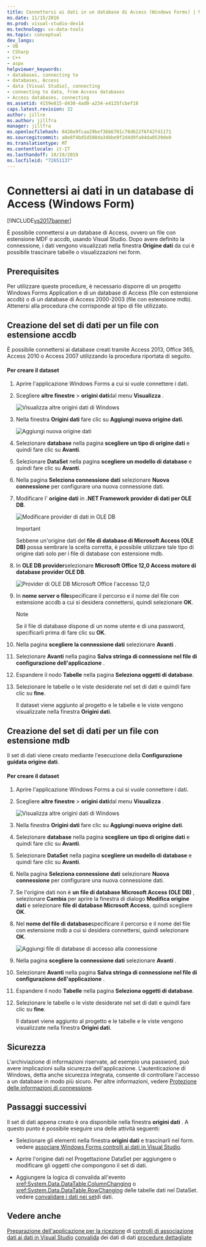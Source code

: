 ```yaml
---
title: Connettersi ai dati in un database di Access (Windows Forms) | Microsoft Docs
ms.date: 11/15/2016
ms.prod: visual-studio-dev14
ms.technology: vs-data-tools
ms.topic: conceptual
dev_langs:
- VB
- CSharp
- C++
- aspx
helpviewer_keywords:
- databases, connecting to
- databases, Access
- data [Visual Studio], connecting
- connecting to data, from Access databases
- Access databases, connecting
ms.assetid: 4159e815-d430-4ad0-a234-e4125fcbef18
caps.latest.revision: 32
author: jillre
ms.author: jillfra
manager: jillfra
ms.openlocfilehash: 8426e9fcaa29bef36b6701c78d622f6f42fd1171
ms.sourcegitcommit: a8e8f4bd5d508da34bbe9f2d4d9fa94da0539de0
ms.translationtype: MT
ms.contentlocale: it-IT
ms.lasthandoff: 10/19/2019
ms.locfileid: "72651137"
---
```

# <a name="connect-to-data-in-an-access-database-windows-forms"></a>Connettersi ai dati in un database di Access (Windows Form)
[!INCLUDE[vs2017banner](../includes/vs2017banner.md)]

È possibile connettersi a un database di Access, ovvero un file con estensione MDF o accdb, usando Visual Studio. Dopo avere definito la connessione, i dati vengono visualizzati nella finestra **Origine dati** da cui è possibile trascinare tabelle o visualizzazioni nei form.

## <a name="prerequisites"></a>Prerequisites
 Per utilizzare queste procedure, è necessario disporre di un progetto Windows Forms Application e di un database di Access (file con estensione accdb) o di un database di Access 2000-2003 (file con estensione mdb). Attenersi alla procedura che corrisponde al tipo di file utilizzato.

## <a name="creating-the-dataset-for-an-accdb-file"></a>Creazione del set di dati per un file con estensione accdb
 È possibile connettersi ai database creati tramite Access 2013, Office 365, Access 2010 o Access 2007 utilizzando la procedura riportata di seguito.

#### <a name="to-create-the-dataset"></a>Per creare il dataset

1. Aprire l'applicazione Windows Forms a cui si vuole connettere i dati.

2. Scegliere **altre finestre**  > **origini dati**dal menu **Visualizza** .

     ![Visualizza altre origini dati di Windows](../data-tools/media/viewdatasources.png "ViewDataSources")

3. Nella finestra **Origini dati** fare clic su **Aggiungi nuova origine dati**.

     ![Aggiungi nuova origine dati](../data-tools/media/dataaddnewdatasource.png "dataAddNewDataSource")

4. Selezionare **database** nella pagina **scegliere un tipo di origine dati** e quindi fare clic su **Avanti**.

5. Selezionare **DataSet** nella pagina **scegliere un modello di database** e quindi fare clic su **Avanti**.

6. Nella pagina **Seleziona connessione dati** selezionare **Nuova connessione** per configurare una nuova connessione dati.

7. Modificare l' **origine dati** in **.NET Framework provider di dati per OLE DB**.

     ![Modificare provider di dati in OLE DB](../data-tools/media/datachangedatasourceoledb.png "dataChangeDataSourceOLEDB")

    > [!IMPORTANT]
    > Sebbene un'origine dati del **file di database di Microsoft Access (OLE DB)** possa sembrare la scelta corretta, è possibile utilizzare tale tipo di origine dati solo per i file di database con estensione mdb.

8. In **OLE DB provider**selezionare **Microsoft Office 12,0 Access motore di database provider OLE DB**.

     ![Provider di OLE DB Microsoft Office l'accesso 12,0](../data-tools/media/dataoledbprovideroffice12access.png "dataOLEDBProviderOffice12Access")

9. In **nome server o file**specificare il percorso e il nome del file con estensione accdb a cui si desidera connettersi, quindi selezionare **OK**.

    > [!NOTE]
    > Se il file di database dispone di un nome utente e di una password, specificarli prima di fare clic su **OK**.

10. Nella pagina **scegliere la connessione dati** selezionare **Avanti** .

11. Selezionare **Avanti** nella pagina **Salva stringa di connessione nel file di configurazione dell'applicazione** .

12. Espandere il nodo **Tabelle** nella pagina **Seleziona oggetti di database**.

13. Selezionare le tabelle o le viste desiderate nel set di dati e quindi fare clic su **fine**.

     Il dataset viene aggiunto al progetto e le tabelle e le viste vengono visualizzate nella finestra **Origini dati**.

## <a name="creating-the-dataset-for-an-mdb-file"></a>Creazione del set di dati per un file con estensione mdb
 Il set di dati viene creato mediante l'esecuzione della **Configurazione guidata origine dati**.

#### <a name="to-create-the-dataset"></a>Per creare il dataset

1. Aprire l'applicazione Windows Forms a cui si vuole connettere i dati.

2. Scegliere **altre finestre**  > **origini dati**dal menu **Visualizza** .

     ![Visualizza altre origini dati di Windows](../data-tools/media/viewdatasources.png "ViewDataSources")

3. Nella finestra **Origini dati** fare clic su **Aggiungi nuova origine dati**.

4. Selezionare **database** nella pagina **scegliere un tipo di origine dati** e quindi fare clic su **Avanti**.

5. Selezionare **DataSet** nella pagina **scegliere un modello di database** e quindi fare clic su **Avanti**.

6. Nella pagina **Seleziona connessione dati** selezionare **Nuova connessione** per configurare una nuova connessione dati.

7. Se l'origine dati non è **un file di database Microsoft Access (OLE DB)** , selezionare **Cambia** per aprire la finestra di dialogo **Modifica origine dati** e selezionare **file di database Microsoft Access**, quindi scegliere **OK**.

8. Nel **nome del file di database**specificare il percorso e il nome del file con estensione mdb a cui si desidera connettersi, quindi selezionare **OK**.

     ![Aggiungi file di database di accesso alla connessione](../data-tools/media/dataaddconnectionaccessmdb.png "dataAddConnectionAccessMDB")

9. Nella pagina **scegliere la connessione dati** selezionare **Avanti** .

10. Selezionare **Avanti** nella pagina **Salva stringa di connessione nel file di configurazione dell'applicazione** .

11. Espandere il nodo **Tabelle** nella pagina **Seleziona oggetti di database**.

12. Selezionare le tabelle o le viste desiderate nel set di dati e quindi fare clic su **fine**.

     Il dataset viene aggiunto al progetto e le tabelle e le viste vengono visualizzate nella finestra **Origini dati**.

## <a name="security"></a>Sicurezza
 L'archiviazione di informazioni riservate, ad esempio una password, può avere implicazioni sulla sicurezza dell'applicazione. L'autenticazione di Windows, detta anche sicurezza integrata, consente di controllare l'accesso a un database in modo più sicuro. Per altre informazioni, vedere [Protezione delle informazioni di connessione](https://msdn.microsoft.com/library/1471f580-bcd4-4046-bdaf-d2541ecda2f4).

## <a name="next-steps"></a>Passaggi successivi
 Il set di dati appena creato è ora disponibile nella finestra **origini dati** . A questo punto è possibile eseguire una delle attività seguenti:

- Selezionare gli elementi nella finestra **origini dati** e trascinarli nel form. vedere [associare Windows Forms controlli ai dati in Visual Studio](../data-tools/bind-windows-forms-controls-to-data-in-visual-studio.md).

- Aprire l'origine dati nel Progettazione DataSet per aggiungere o modificare gli oggetti che compongono il set di dati.

- Aggiungere la logica di convalida all'evento <xref:System.Data.DataTable.ColumnChanging> o <xref:System.Data.DataTable.RowChanging> delle tabelle dati nel DataSet. vedere [convalidare i dati nei set](../data-tools/validate-data-in-datasets.md)di dati.

## <a name="see-also"></a>Vedere anche

 [Preparazione dell'applicazione per la ricezione](https://msdn.microsoft.com/library/c17bdb7e-c234-4f2f-9582-5e55c27356ad) di [controlli di associazione dati ai dati in Visual Studio](../data-tools/bind-controls-to-data-in-visual-studio.md) [convalida](https://msdn.microsoft.com/library/b3a9ee4e-5d4d-4411-9c56-c811f2b4ee7e) dei dati di dati [procedure dettagliate](https://msdn.microsoft.com/library/15a88fb8-3bee-4962-914d-7a1f8bd40ec4)
